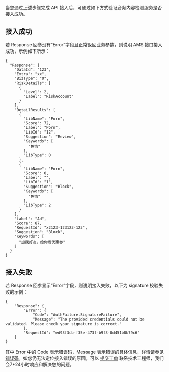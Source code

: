 当您通过上述步骤完成 API 接入后，可通过如下方式验证音频内容检测服务是否接入成功。
## 接入成功
若 Response 回参没有“Error”字段且正常返回业务参数，则说明 AMS 接口接入成功，示例如下所示：
```
{
  "Response": {
    "DataId": "123",
    "Extra": "xx",
    "BizType": "0",
    "RiskDetails": [
      {
        "Level": 2,
        "Label": "RiskAccount"
      }
    ],
    "DetailResults": [
      {
        "LibName": "Porn",
        "Score": 72,
        "Label": "Porn",
        "LibId": "12",
        "Suggestion": "Review",
        "Keywords": [
          "色情"
        ],
        "LibType": 0
      },
      {
        "LibName": "Porn",
        "Score": 0,
        "Label": "",
        "LibId": "1",
        "Suggestion": "Block",
        "Keywords": [
          "色情"
        ],
        "LibType": 2
      }
    ],
    "Label": "Ad",
    "Score": 87,
    "RequestId": "x2123-123123-123",
    "Suggestion": "Block",
    "Keywords": [
      "加我好友，给你发优惠券"
    ]
  }
}
```
## 接入失败
若 Response 回参显示“Error”字段，则说明接入失败，以下为 signature 校验失败的示例：
```
{
    "Response": {
        "Error": {
            "Code": "AuthFailure.SignatureFailure",
            "Message": "The provided credentials could not be validated. Please check your signature is correct."
        },
        "RequestId": "ed93f3cb-f35e-473f-b9f3-0d451b8b79c6"
    }
}

```
其中 Error 中的 Code 表示错误码，Message 表示错误的具体信息，详情请参见 [错误码](https://cloud.tencent.com/document/product/1219/66123)。如您仍无法定位接入错误的原因，可以 [提交工单](https://console.cloud.tencent.com/workorder/category) 联系技术工程师，我们会7*24小时响应和解决您的问题。
